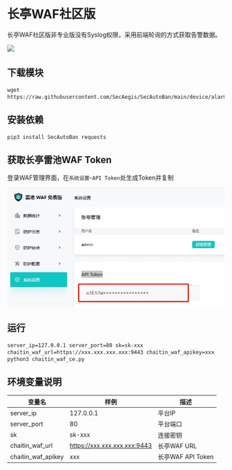 # 长亭WAF社区版

长亭WAF社区版非专业版没有Syslog权限，采用前端轮询的方式获取告警数据。

![](./img/1.jpg)

## 下载模块

```
wget https://raw.githubusercontent.com/SecAegis/SecAutoBan/main/device/alarm/chaitin_waf_ce/chaitin_waf_ce.py
```

## 安装依赖

```
pip3 install SecAutoBan requests
```

## 获取长亭雷池WAF Token

登录WAF管理界面，在`系统设置`-`API Token`处生成Token并复制

![](./img/api.jpg)


## 运行

```shell
server_ip=127.0.0.1 server_port=80 sk=sk-xxx chaitin_waf_url=https://xxx.xxx.xxx.xxx:9443 chaitin_waf_apikey=xxx python3 chaitin_waf_ce.py
```


## 环境变量说明

| 变量名                | 样例                           | 描述              |
|--------------------|------------------------------|-----------------|
| server_ip          | 127.0.0.1                    | 平台IP            |
| server_port        | 80                           | 平台端口            |
| sk                 | sk-xxx                       | 连接密钥            |
| chaitin_waf_url    | https://xxx.xxx.xxx.xxx:9443 | 长亭WAF URL       |
| chaitin_waf_apikey | xxx                          | 长亭WAF API Token |



